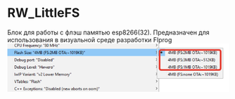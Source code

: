 # RW_LittleFS
Блок для работы с флэш памятью esp8266(32).  Предназначен для использования в визуальной среде разработки Flprog 
![promo](/docs/flash.png)
